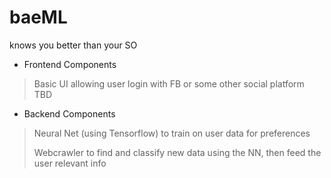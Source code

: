 # baeML
knows you better than your SO

+ Frontend Components
> Basic UI allowing user login with FB or some other social platform
> TBD

+ Backend Components
> Neural Net (using Tensorflow) to train on user data for preferences
>
> Webcrawler to find and classify new data using the NN, then feed the user relevant info